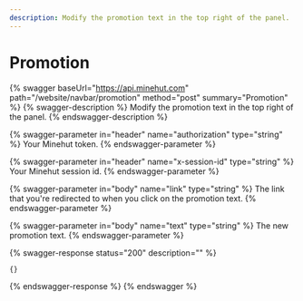 ```yaml
---
description: Modify the promotion text in the top right of the panel.
---
```


# Promotion

{% swagger baseUrl="https://api.minehut.com" path="/website/navbar/promotion" method="post" summary="Promotion" %}
{% swagger-description %}
Modify the promotion text in the top right of the panel.
{% endswagger-description %}

{% swagger-parameter in="header" name="authorization" type="string" %}
Your Minehut token.
{% endswagger-parameter %}

{% swagger-parameter in="header" name="x-session-id" type="string" %}
Your Minehut session id.
{% endswagger-parameter %}

{% swagger-parameter in="body" name="link" type="string" %}
The link that you're redirected to when you click on the promotion text.
{% endswagger-parameter %}

{% swagger-parameter in="body" name="text" type="string" %}
The new promotion text.
{% endswagger-parameter %}

{% swagger-response status="200" description="" %}
```
{}
```
{% endswagger-response %}
{% endswagger %}
